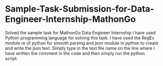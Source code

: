 # Sample-Task-Submission-for-Data-Engineer-Internship-MathonGo
Solved the sample task for MathonGo Data Engineer Internship
I have used Python programming language for solving this task. I have used the RegEx module re of python for smooth parsing and json module in python to create and write the json text.
Simply type in the text file name on the line where I have written the comment in the code and then simply run the python script.

